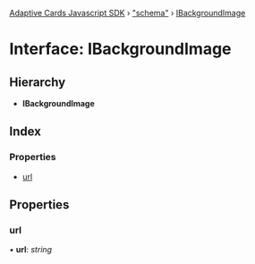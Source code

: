 [Adaptive Cards Javascript SDK](../README.md) › ["schema"](../modules/_schema_.md) › [IBackgroundImage](_schema_.ibackgroundimage.md)

# Interface: IBackgroundImage

## Hierarchy

* **IBackgroundImage**

## Index

### Properties

* [url](_schema_.ibackgroundimage.md#url)

## Properties

###  url

• **url**: *string*
